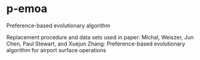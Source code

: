 # p-emoa
Preference-based evolutionary algorithm 

Replacement procedure and data sets used in paper: Michal, Weiszer, Jun Chen, Paul Stewart, and Xuejun Zhang: Preference-based evolutionary algorithm for airport surface operations
